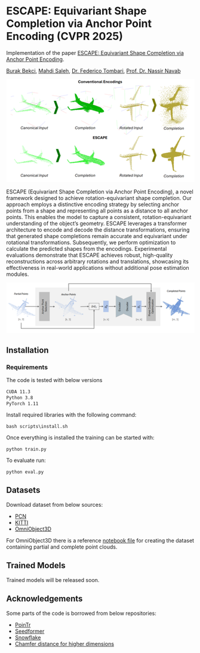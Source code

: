 # ESCAPE: Equivariant Shape Completion via Anchor Point Encoding (CVPR 2025)

Implementation of the paper [ESCAPE: Equivariant Shape Completion via Anchor Point Encoding](https://arxiv.org/abs/2412.00952).


[Burak Bekci](), [Mahdi Saleh](https://scholar.google.com/citations?user=52yLUy0AAAAJ&hl=en), [Dr. Federico Tombari](https://scholar.google.com/citations?user=TFsE4BIAAAAJ&hl=en), [Prof. Dr. Nassir Navab](https://scholar.google.de/citations?user=kzoVUPYAAAAJ&hl=de)

![ESCAPE](figures/teaser.png)



ESCAPE (Equivariant Shape Completion via Anchor Point Encoding), a novel framework designed
to achieve rotation-equivariant shape completion. Our approach employs a distinctive encoding strategy by selecting anchor points from a shape and representing all points as
a distance to all anchor points. This enables the model to capture a consistent, rotation-equivariant understanding of the object’s geometry. ESCAPE leverages a transformer
architecture to encode and decode the distance transformations, ensuring that generated shape completions remain accurate and equivariant under rotational transformations.
Subsequently, we perform optimization to calculate the predicted shapes from the encodings. Experimental evaluations demonstrate that ESCAPE achieves robust, high-quality reconstructions across arbitrary rotations and translations, showcasing its effectiveness in real-world applications without additional pose estimation modules.

![Model architecture](figures/architecture.png)


## Installation

### Requirements

The code is tested with below versions
```
CUDA 11.3
Python 3.8
PyTorch 1.11
```


Install required libraries with the following command:
```
bash scripts\install.sh
```

Once everything is installed the training can be started with:

```
python train.py 
```

To evaluate run:

```
python eval.py 
```

## Datasets

Download dataset from below sources:

* [PCN](https://gateway.infinitescript.com/s/ShapeNetCompletion)
* [KITTI](https://drive.google.com/drive/folders/1N3IhVq5p1qNBUnyZCtPmxSEl98Stx4Jf)
* [OmniObject3D](https://drive.google.com/drive/u/0/folders/1-hlkTqUJR_J2xht1qztmX2xAq_qNw4vn)

For OmniObject3D there is a reference [notebook file](omniobject\OmniObjectRenderBlenderImages.ipynb) for creating the dataset containing partial and complete point clouds.


## Trained Models

Trained models will be released soon.


## Acknowledgements

Some parts of the code is borrowed from below repositories:

* [PoinTr](https://github.com/yuxumin/PoinTr/tree/master)
* [Seedformer](https://github.com/hrzhou2/seedformer)
* [Snowflake](https://github.com/AllenXiangX/SnowflakeNet)
* [Chamfer distance for higher dimensions](https://github.com/otaheri/chamfer_distance)
